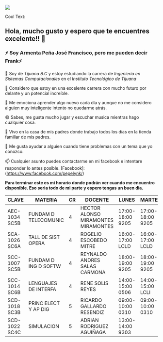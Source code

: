 ![](https://images.cooltext.com/5465683.png)

<a href="http://cooltext.com" target="_top"><img src="https://cooltext.com/images/ct_pixel.gif" width="80" height="15" alt="Cool Text: Logo and Graphics Generator" border="0" /></a>

## Hola, mucho gusto y espero que te encuentres excelente!! 👋


### ⚡ Soy **Armenta Peña José Francisco**, pero me pueden decir Frank⚡


🔭 Soy de *Tijuana B.C* y estoy estudiando la carrera de *Ingeniería en Sistemas Computacionales* en el *Instituto Tecnológico de Tijuana*

🤔 Considero que estoy en una excelente carrera con mucho futuro por delante y un potencial increíble. 

🌱 Me emociona aprender algo nuevo cada día y  aunque no me considero alguien muy inteligente intento no quedarme atrás.

😄 Sabes, me gusta mucho jugar y escuchar musica mientras hago cualquier cosa.

👯 Vivo en la casa de mis padres donde trabajo todos los días en la tienda familiar de mis padres.

💬 Me gusta ayudar a alguien cuando tiene problemas con un tema que yo conozco. 

📫 Cualquier asunto puedes contactarme en mi facebook e intentare responder lo antes posible.
[Facebook]: (https://www.facebook.com/pepelynk/)

**Para terminar este es mi horario donde podrán ver cuando me encuentro disponible. Eso seria todo de mi parte y espero tengas un buen dia.**


| CLAVE         | MATERIA              | CR | DOCENTE                             | LUNES            | MARTES           | MIERCOLES        | JUEVES           | VIERNES          |
|---------------|----------------------|----|-------------------------------------|------------------|------------------|------------------|------------------|------------------|
| AEC-1034 SC5B | FUNDAM D TELECOMUNIC |  4 | HECTOR ALONSO MIRAMONTES MIRAMONTES | 17:00-18:00 9205 | 17:00-18:00 9205 | 17:00-18:00 9205 | 17:00-18:00 9205 |                  |
| SCA-1026 SC6A | TALL DE SIST OPERA   |  4 | ROGELIO ESCOBEDO MITRE              | 16:00-17:00 LCLD | 16:00-17:00 LCLD | 16:00-17:00 LCLD | 16:00-17:00 LCLD |                  |
| SCC-1007 SC5B | FUNDAM D ING D SOFTW |  4 | REYNALDO ANDRES SALAS CARMONA       | 18:00-19:00 9205 | 18:00-19:00 9205 | 18:00-19:00 9205 | 18:00-19:00 9205 |                  |
| SCC-1014 SC6B | LENGUAJES DE INTERFA |  4 | RENE SOLIS REYES                    | 14:00-15:00 0506 | 14:00-15:00 LCLI | 14:00-15:00 0506 | 14:00-15:00 LCLI |                  |
| SCD-1018 SC3B | PRINC ELECT Y AP DIG |  5 | RICARDO GALLARDO RESENDIZ           | 09:00-10:00 0310 | 09:00-10:00 0310 | 09:00-10:00 0310 | 09:00-10:00 0310 | 09:00-10:00 0310 |
| SCD-1022 SC4C | SIMULACION           |  5 | ADRIAN RODRIGUEZ AGUIÑAGA           | 13:00-14:00 9303 |                  | 12:00-14:00 91L6 |                  | 12:00-14:00 91L6 |
